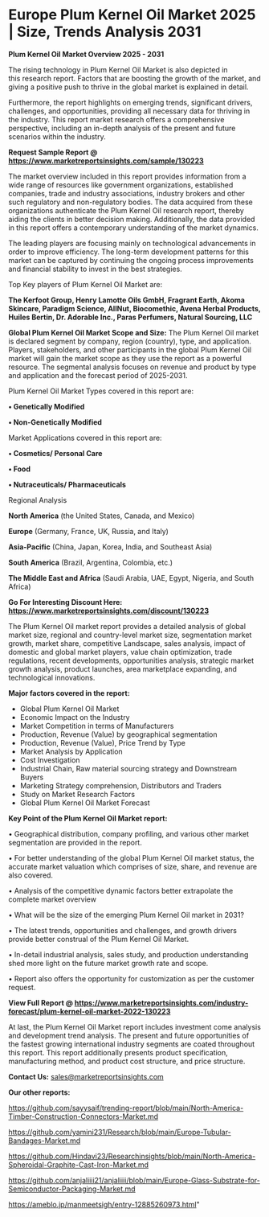  # Europe Plum Kernel Oil Market 2025 | Size, Trends Analysis 2031

<Strong> Plum Kernel Oil Market Overview 2025 - 2031</strong>

The rising technology in Plum Kernel Oil Market is also depicted in this research report. Factors that are boosting the growth of the market, and giving a positive push to thrive in the global market is explained in detail.

Furthermore, the report highlights on emerging trends, significant drivers, challenges, and opportunities, providing all necessary data for thriving in the industry. This report market research offers a comprehensive perspective, including an in-depth analysis of the present and future scenarios within the industry.

<strong>Request Sample Report @ <a href=https://www.marketreportsinsights.com/sample/130223>https://www.marketreportsinsights.com/sample/130223</a></strong>

The market overview included in this report provides information from a wide range of resources like government organizations, established companies, trade and industry associations, industry brokers and other such regulatory and non-regulatory bodies. The data acquired from these organizations authenticate the Plum Kernel Oil research report, thereby aiding the clients in better decision making. Additionally, the data provided in this report offers a contemporary understanding of the market dynamics.

The leading players are focusing mainly on technological advancements in order to improve efficiency. The long-term development patterns for this market can be captured by continuing the ongoing process improvements and financial stability to invest in the best strategies.

Top Key players of Plum Kernel Oil Market are:

<strong>The Kerfoot Group, Henry Lamotte Oils GmbH, Fragrant Earth, Akoma Skincare, Paradigm Science, AllNut, Biocomethic, Avena Herbal Products, Huiles Bertin, Dr. Adorable Inc., Paras Perfumers, Natural Sourcing, LLC</strong>

<strong><b>Global Plum Kernel Oil Market Scope and Size:</b></strong>
The Plum Kernel Oil market is declared segment by company, region (country), type, and application. Players, stakeholders, and other participants in the global Plum Kernel Oil market will gain the market scope as they use the report as a powerful resource. The segmental analysis focuses on revenue and product by type and application and the forecast period of 2025-2031.

Plum Kernel Oil Market Types covered in this report are:

<strong>• Genetically Modified

• Non-Genetically Modified</strong>

Market Applications covered in this report are:

<strong>• Cosmetics/ Personal Care

• Food

• Nutraceuticals/ Pharmaceuticals</strong> 

Regional Analysis

<strong>North America</strong> (the United States, Canada, and Mexico)

<strong>Europe</strong> (Germany, France, UK, Russia, and Italy)

<strong>Asia-Pacific</strong> (China, Japan, Korea, India, and Southeast Asia)

<strong>South America</strong> (Brazil, Argentina, Colombia, etc.)

<strong>The Middle East and Africa</strong> (Saudi Arabia, UAE, Egypt, Nigeria, and South Africa)

<strong>Go For Interesting Discount Here: <a href=https://www.marketreportsinsights.com/discount/130223>https://www.marketreportsinsights.com/discount/130223</a></strong>

The Plum Kernel Oil market report provides a detailed analysis of global market size, regional and country-level market size, segmentation market growth, market share, competitive Landscape, sales analysis, impact of domestic and global market players, value chain optimization, trade regulations, recent developments, opportunities analysis, strategic market growth analysis, product launches, area marketplace expanding, and technological innovations.

<strong><b>Major factors covered in the report:</b></strong>
<ul>
  <li>Global Plum Kernel Oil Market </li>
  <li>Economic Impact on the Industry</li>
  <li>Market Competition in terms of Manufacturers</li>
  <li>Production, Revenue (Value) by geographical segmentation</li>
  <li>Production, Revenue (Value), Price Trend by Type</li>
  <li>Market Analysis by Application</li>
  <li>Cost Investigation</li>
  <li>Industrial Chain, Raw material sourcing strategy and Downstream Buyers</li>
  <li>Marketing Strategy comprehension, Distributors and Traders</li>
  <li>Study on Market Research Factors</li>
  <li>Global Plum Kernel Oil Market Forecast</li>
</ul>

<strong><b>Key Point of the Plum Kernel Oil Market report:</b></strong>

• Geographical distribution, company profiling, and various other market segmentation are provided in the report.

• For better understanding of the global Plum Kernel Oil market status, the accurate market valuation which comprises of size, share, and revenue are also covered.

• Analysis of the competitive dynamic factors better extrapolate the complete market overview

• What will be the size of the emerging Plum Kernel Oil market in 2031?

• The latest trends, opportunities and challenges, and growth drivers provide better construal of the Plum Kernel Oil Market.

• In-detail industrial analysis, sales study, and production understanding shed more light on the future market growth rate and scope.

• Report also offers the opportunity for customization as per the customer request.

<strong><b>View Full Report @ <a href=https://www.marketreportsinsights.com/industry-forecast/plum-kernel-oil-market-2022-130223>https://www.marketreportsinsights.com/industry-forecast/plum-kernel-oil-market-2022-130223</a></b></strong>


At last, the Plum Kernel Oil Market report includes investment come analysis and development trend analysis. The present and future opportunities of the fastest growing international industry segments are coated throughout this report. This report additionally presents product specification, manufacturing method, and product cost structure, and price structure.

<strong>Contact Us:</strong>
sales@marketreportsinsights.com

<strong>Our other reports:</strong>

<a href=https://github.com/sayysaif/trending-report/blob/main/North-America-Timber-Construction-Connectors-Market.md>https://github.com/sayysaif/trending-report/blob/main/North-America-Timber-Construction-Connectors-Market.md</a>

<a href=https://github.com/yamini231/Research/blob/main/Europe-Tubular-Bandages-Market.md>https://github.com/yamini231/Research/blob/main/Europe-Tubular-Bandages-Market.md</a>

<a href=https://github.com/Hindavi23/Researchinsights/blob/main/North-America-Spheroidal-Graphite-Cast-Iron-Market.md>https://github.com/Hindavi23/Researchinsights/blob/main/North-America-Spheroidal-Graphite-Cast-Iron-Market.md</a>

<a href=https://github.com/anjaliiii21/anjaliiii/blob/main/Europe-Glass-Substrate-for-Semiconductor-Packaging-Market.md>https://github.com/anjaliiii21/anjaliiii/blob/main/Europe-Glass-Substrate-for-Semiconductor-Packaging-Market.md</a>

<a href=https://ameblo.jp/manmeetsigh/entry-12885260973.html>https://ameblo.jp/manmeetsigh/entry-12885260973.html</a>"
